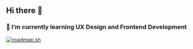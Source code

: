 ## Hi there 🌊

### 🌱 I’m currently learning UX Design and Frontend Development

<!--
**wendelxyz/wendelxyz** is a ✨ _special_ ✨ repository because its `README.md` (this file) appears on your GitHub profile.

Here are some ideas to get you started:

- 🔭 I’m currently working on ...
- 👯 I’m looking to collaborate on ...
- 🤔 I’m looking for help with ...
- 💬 Ask me about ...
- 📫 How to reach me: ...
- 😄 Pronouns: ...
- ⚡ Fun fact: ...
-->
[![roadmap.sh](https://roadmap.sh/card/wide/66a829f813cbc2cc47f483c1?variant=light&roadmaps=ux-design)](https://roadmap.sh)
